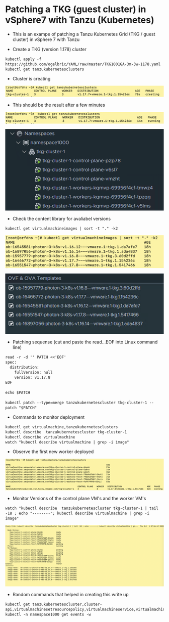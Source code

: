 # Patching a TKG (guest cluster) in vSphere7 with Tanzu (Kubernetes) 

* This is an exampe of patching a Tanzu Kubernetes Grid (TKG / guest cluster) in vSphere 7 with Tanzu

* Create a TKG (version 1.178) cluster

```
kubectl apply -f https://github.com/ogelbric/YAML/raw/master/TKG1001GA-3m-3w-1178.yaml
kubectl get tanzukubernetesclusters  

```

* Cluster is creating

![GitHub](ClusterCreation.png)

* This should be the result after a few minutes

![GitHub](ClusterRunning.png)

![GitHub](vCenterResult.png)

* Check the content library for avaliabel versions

```
kubectl get virtualmachineimages | sort -t "." -k2
```
![GitHub](VirtualMachineImagesSorted.png)

![GitHub](ContentLib.png)

* Patching sequense (cut and paste the read...EOF into Linux command line)

```
read -r -d '' PATCH <<'EOF'
spec:
  distribution:
    fullVersion: null
    version: v1.17.8
EOF

echo $PATCH

kubectl patch --type=merge tanzukubernetescluster tkg-cluster-1 --patch "$PATCH"

```

* Commands to monitor deployment

```
kubectl get virtualmachine,tanzukubernetesclusters
kubectl describe  tanzukubernetescluster tkg-cluster-1
kubectl describe virtualmachine
watch "kubectl describe virtualmachine | grep -i image"

```

* Observe the first new worker deployed

![GitHub](NewWorker1.png)

* Monitor Versions of the control plane VM's and the worker VM's

```
watch "kubectl describe  tanzukubernetescluster tkg-cluster-1 | tail -18 ; echo "--------"; kubectl describe virtualmachine | grep -i image"
```

![GitHub](MonitorStatus.png)

* Random commands that helped in creating this write up

```
kubectl get tanzukubernetescluster,cluster-api,virtualmachinesetresourcepolicy,virtualmachineservice,virtualmachine
kubectl -n namespace1000 get events -w

```
